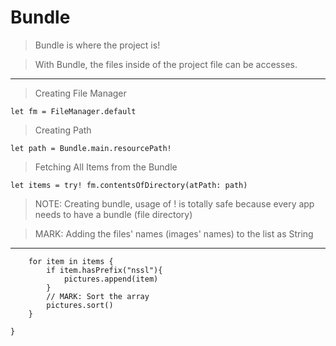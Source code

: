 # Bundle

> Bundle is where the project is!

> With Bundle, the files inside of the project file can be accesses.
--- 


> Creating File Manager

    let fm = FileManager.default
    
> Creating Path

    let path = Bundle.main.resourcePath!
    
> Fetching All Items from the Bundle

    let items = try! fm.contentsOfDirectory(atPath: path)
    
> NOTE: Creating bundle, usage of ! is totally safe because every app needs to have a bundle (file directory)    

        
> MARK: Adding the files' names (images' names) to the list as String
--- 
        for item in items {
            if item.hasPrefix("nssl"){
                pictures.append(item)
            }
            // MARK: Sort the array
            pictures.sort()
        }
        
    }
